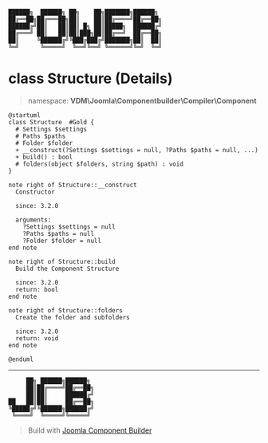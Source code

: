 ```
██████╗  ██████╗ ██╗    ██╗███████╗██████╗
██╔══██╗██╔═══██╗██║    ██║██╔════╝██╔══██╗
██████╔╝██║   ██║██║ █╗ ██║█████╗  ██████╔╝
██╔═══╝ ██║   ██║██║███╗██║██╔══╝  ██╔══██╗
██║     ╚██████╔╝╚███╔███╔╝███████╗██║  ██║
╚═╝      ╚═════╝  ╚══╝╚══╝ ╚══════╝╚═╝  ╚═╝
```
# class Structure (Details)
> namespace: **VDM\Joomla\Componentbuilder\Compiler\Component**
```uml
@startuml
class Structure  #Gold {
  # Settings $settings
  # Paths $paths
  # Folder $folder
  + __construct(?Settings $settings = null, ?Paths $paths = null, ...)
  + build() : bool
  # folders(object $folders, string $path) : void
}

note right of Structure::__construct
  Constructor

  since: 3.2.0
  
  arguments:
    ?Settings $settings = null
    ?Paths $paths = null
    ?Folder $folder = null
end note

note right of Structure::build
  Build the Component Structure

  since: 3.2.0
  return: bool
end note

note right of Structure::folders
  Create the folder and subfolders

  since: 3.2.0
  return: void
end note
 
@enduml
```

---
```
     ██╗ ██████╗██████╗
     ██║██╔════╝██╔══██╗
     ██║██║     ██████╔╝
██   ██║██║     ██╔══██╗
╚█████╔╝╚██████╗██████╔╝
 ╚════╝  ╚═════╝╚═════╝
```
> Build with [Joomla Component Builder](https://git.vdm.dev/joomla/Component-Builder)

